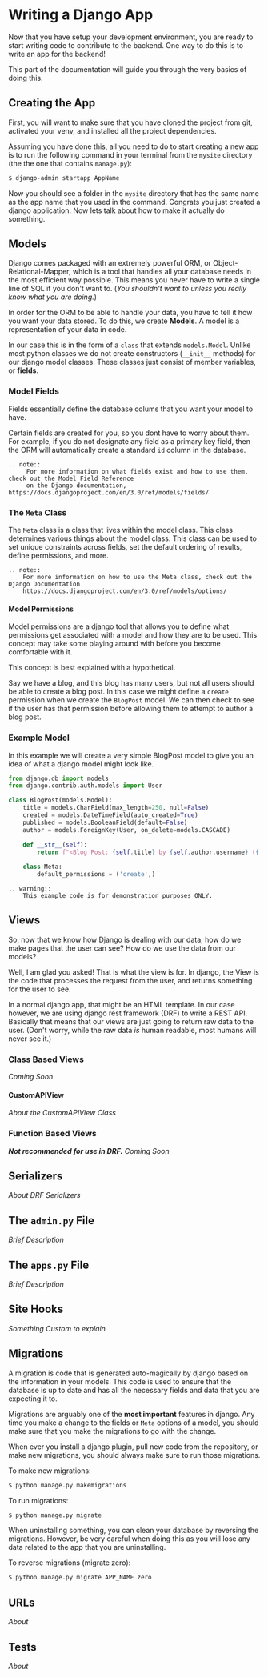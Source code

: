 # Writing a Django App

Now that you have setup your development environment, you are ready to start writing code to 
contribute to the backend. One way to do this is to write an app for the backend!

This part of the documentation will guide you through the very basics of doing this.

## Creating the App
First, you will want  to make sure that you have cloned the project from git, activated your venv, and installed all the
project dependencies.

Assuming you have done this, all you need to do to start creating a new app is to run the following command in your
terminal from the `mysite` directory (the the one that contains `manage.py`):

```bash
$ django-admin startapp AppName
```
Now you should see a folder in the `mysite` directory that has the same name as the app name that you used in the command.
Congrats you just created a django application. Now lets talk about how to make it actually do something.

## Models
Django comes packaged with an extremely powerful ORM, or Object-Relational-Mapper, which is a tool 
that handles all your database needs in the most efficient way possible. This means you never have to write
a single line of SQL if you don't want to. (*You shouldn't want to unless you really know what you are doing.*)

In order for the ORM to be able to handle your data, you have to tell it how you want your data stored. 
To do this, we create **Models**. A model is a representation of your data in code. 

In our case this is in the form of a `class` that extends `models.Model`. Unlike most python classes
we do not create constructors (`__init__` methods) for our django model classes. These classes just consist
of member variables, or **fields**. 

### Model Fields
Fields essentially define the database colums that you want your model to have.

Certain fields are created for you, so you dont have to worry about them. For example, if you do
not designate any field as a primary key field, then the ORM will automatically create a standard 
`id` column in the database.

```eval_rst
.. note::
     For more information on what fields exist and how to use them, check out the Model Field Reference 
     on the Django documentation, https://docs.djangoproject.com/en/3.0/ref/models/fields/
```

### The `Meta` Class
The `Meta` class is a class that lives within the model class. This class determines various things about the 
model class. This class can be used to set unique constraints across fields, set the default ordering of results,
define permissions, and more.

```eval_rst
.. note::
    For more information on how to use the Meta class, check out the Django Documentation
    https://docs.djangoproject.com/en/3.0/ref/models/options/
```

#### Model Permissions
Model permissions are a django tool that allows you to define what permissions get associated with a model and how they are to
be used. This concept may take some playing around with before you become comfortable with it.

This concept is best explained with a hypothetical.

Say we have a blog, and this blog has many users, but not all users should be able to create a blog post. In this case we might 
define a `create` permission when we create the `BlogPost` model. We can then check to see if the user has that permission
before allowing them to attempt to author a blog post.

### Example Model
In this example we will create a very simple BlogPost model to give you an idea of what a django model might look like.

```python
from django.db import models
from django.contrib.auth.models import User

class BlogPost(models.Model):
    title = models.CharField(max_length=250, null=False)
    created = models.DateTimeField(auto_created=True)
    published = models.BooleanField(default=False)
    author = models.ForeignKey(User, on_delete=models.CASCADE)

    def __str__(self):
        return f"<Blog Post: {self.title} by {self.author.username} ({'T' if self.published else 'F'})>"
    
    class Meta:
        default_permissions = ('create',)
```

```eval_rst
.. warning::
    This example code is for demonstration purposes ONLY.
```

## Views
So, now that we know how Django is dealing with our data, how do we make pages that the user can see? How do we use 
the data from our models?

Well, I am glad you asked! That is what the view is for. In django, the View is the code that processes the request
from the user, and returns something for the user to see.

In a normal django app, that might be an HTML template. In our case however, we are using django rest framework (DRF) to 
write a REST API. Basically that means that our views are just going to return raw data to the user. (Don't worry, while the 
raw data *is* human readable, most humans will never see it.)

### Class Based Views
_Coming Soon_

#### CustomAPIView
_About the CustomAPIView Class_

### Function Based Views
***Not recommended for use in DRF.***
_Coming Soon_

## Serializers
_About DRF Serializers_

## The `admin.py` File
_Brief Description_

## The `apps.py` File
_Brief Description_

## Site Hooks
_Something Custom to explain_

## Migrations
A migration is code that is generated auto-magically by django based on the information in your
models. This code is used to ensure that the database is up to date and has all the necessary fields and data
that you are expecting it to.

Migrations are arguably one of the **most important** features in django. Any time you make a change to the fields or 
`Meta` options of a model, you should make sure that you make the migrations to go with the change.

When ever you install a django plugin, pull new code from the repository, or make new migrations, you should always make sure
to run those migrations.

To make new migrations:
```bash
$ python manage.py makemigrations
```

To run migrations:
```bash
$ python manage.py migrate
```

When uninstalling something, you can clean your database by reversing the migrations. However,
be very careful when doing this as you will lose any data related to the app that you are uninstalling.

To reverse migrations (migrate zero):
```bash
$ python manage.py migrate APP_NAME zero
```

## URLs
_About_

## Tests
_About_